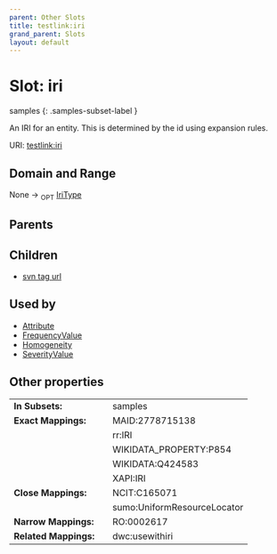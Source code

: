 ```yaml
---
parent: Other Slots
title: testlink:iri
grand_parent: Slots
layout: default
---
```


# Slot: iri

samples
{: .samples-subset-label }


An IRI for an entity. This is determined by the id using expansion rules.

URI: [testlink:iri](https://w3id.org/testlink/vocab/iri)

## Domain and Range

None ->  <sub>OPT</sub> [IriType](types/IriType.md)

## Parents


## Children

 *  [svn tag url](svn_tag_url.md)

## Used by

 * [Attribute](Attribute.md)
 * [FrequencyValue](FrequencyValue.md)
 * [Homogeneity](Homogeneity.md)
 * [SeverityValue](SeverityValue.md)

## Other properties

|  |  |  |
| --- | --- | --- |
| **In Subsets:** | | samples |
| **Exact Mappings:** | | MAID:2778715138 |
|  | | rr:IRI |
|  | | WIKIDATA_PROPERTY:P854 |
|  | | WIKIDATA:Q424583 |
|  | | XAPI:IRI |
| **Close Mappings:** | | NCIT:C165071 |
|  | | sumo:UniformResourceLocator |
| **Narrow Mappings:** | | RO:0002617 |
| **Related Mappings:** | | dwc:usewithiri |

